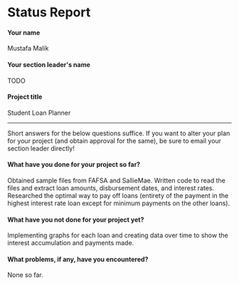 # Status Report

#### Your name

Mustafa Malik

#### Your section leader's name

TODO

#### Project title

Student Loan Planner

***

Short answers for the below questions suffice. If you want to alter your plan for your project (and obtain approval for the same), be sure to email your section leader directly!

#### What have you done for your project so far?

Obtained sample files from FAFSA and SallieMae. Written code to read the files and extract loan amounts, disbursement dates, and interest rates. Researched the optimal way to pay off loans (entirety of the payment in the highest interest rate loan except for minimum payments on the other loans).  

#### What have you not done for your project yet?

Implementing graphs for each loan and creating data over time to show the interest accumulation and payments made.  

#### What problems, if any, have you encountered?

None so far.
